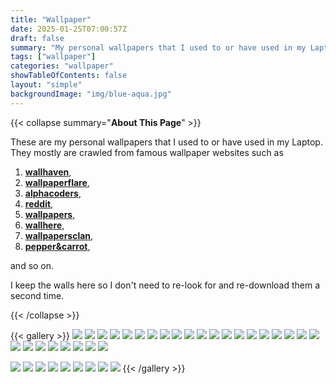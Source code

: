 ```yaml
---
title: "Wallpaper"
date: 2025-01-25T07:00:57Z
draft: false
summary: "My personal wallpapers that I used to or have used in my Laptop."
tags: ["wallpaper"]
categories: "wallpaper"
showTableOfContents: false
layout: "simple"
backgroundImage: "img/blue-aqua.jpg"
---
```


{{< collapse summary="**About This Page**" >}}

These are my personal wallpapers that I used to or have used in my Laptop. They mostly are crawled from famous wallpaper websites such as 
1. [**wallhaven**](https://wallhaven.cc/), 
2. [**wallpaperflare**](https://www.wallpaperflare.com/), 
3. [**alphacoders**](https://alphacoders.com/),
4. [**reddit**](https://reddit.com/),  
5. [**wallpapers**](https://wallpapers.com),
6. [**wallhere**](https://wallhere.com),
7. [**wallpapersclan**](https://wallpapers-clan.com),
8. [**pepper&carrot**](https://www.peppercarrot.com/en/wallpapers/index.html),

and so on.

I keep the walls here so I don't need to re-look for and re-download them a second time.

{{< /collapse >}}

{{< gallery >}}
  <img src="/wall/wall1.jpg" class="grid-w50 md:grid-w33 xl:grid-w25" />
  <img src="/wall/wall2.jpg" class="grid-w50 md:grid-w33 xl:grid-w25" />
  <img src="/wall/wall3.jpg" class="grid-w50 md:grid-w33 xl:grid-w25" />
  <img src="/wall/wall4.jpg" class="grid-w50 md:grid-w33 xl:grid-w25" />
  <img src="/wall/wall5.jpg" class="grid-w50 md:grid-w33 xl:grid-w25" />
  <img src="/wall/wall6.jpg" class="grid-w50 md:grid-w33 xl:grid-w25" />
  <img src="/wall/wall7.jpg" class="grid-w50 md:grid-w33 xl:grid-w25" />
  <img src="/wall/wall8.jpg" class="grid-w50 md:grid-w33 xl:grid-w25" />
  <img src="/wall/wall9.jpg" class="grid-w50 md:grid-w33 xl:grid-w25" />
  <img src="/wall/wall10.jpg" class="grid-w50 md:grid-w33 xl:grid-w25" />
  <img src="/wall/wall11.jpg" class="grid-w50 md:grid-w33 xl:grid-w25" />
  <img src="/wall/wall12.jpg" class="grid-w50 md:grid-w33 xl:grid-w25" />
  <img src="/wall/wall13.jpg" class="grid-w50 md:grid-w33 xl:grid-w25" />
  <img src="/wall/wall14.jpg" class="grid-w50 md:grid-w33 xl:grid-w25" />
  <img src="/wall/wall15.jpg" class="grid-w50 md:grid-w33 xl:grid-w25" />
  <img src="/wall/wall16.jpg" class="grid-w50 md:grid-w33 xl:grid-w25" />
  <img src="/wall/wall17.jpg" class="grid-w50 md:grid-w33 xl:grid-w25" />
  <img src="/wall/wall18.jpg" class="grid-w50 md:grid-w33 xl:grid-w25" />
  <img src="/wall/wall19.jpg" class="grid-w50 md:grid-w33 xl:grid-w25" />
  <img src="/wall/wall20.jpg" class="grid-w50 md:grid-w33 xl:grid-w25" />
  <img src="/wall/wall21.jpg" class="grid-w50 md:grid-w33 xl:grid-w25" />
  <img src="/wall/wall22.jpg" class="grid-w50 md:grid-w33 xl:grid-w25" />
  <img src="/wall/wall23.jpg" class="grid-w50 md:grid-w33 xl:grid-w25" />
  <img src="/wall/wall24.jpg" class="grid-w50 md:grid-w33 xl:grid-w25" />
  <img src="/wall/wall25.jpg" class="grid-w50 md:grid-w33 xl:grid-w25" />
  <img src="/wall/wall26.jpg" class="grid-w50 md:grid-w33 xl:grid-w25" />
  <img src="/wall/wall27.jpg" class="grid-w50 md:grid-w33 xl:grid-w25" />
  <img src="/wall/wall28.jpg" class="grid-w50 md:grid-w33 xl:grid-w25" />

  <img src="/wall/wall1.jpeg" class="grid-w50 md:grid-w33 xl:grid-w25" />

  <img src="/wall/wall1.png" class="grid-w50 md:grid-w33 xl:grid-w25" />
  <img src="/wall/wall2.png" class="grid-w50 md:grid-w33 xl:grid-w25" />
  <img src="/wall/wall3.png" class="grid-w50 md:grid-w33 xl:grid-w25" />
  <img src="/wall/wall4.png" class="grid-w50 md:grid-w33 xl:grid-w25" />
  <img src="/wall/wall5.png" class="grid-w50 md:grid-w33 xl:grid-w25" />
  <img src="/wall/wall6.png" class="grid-w50 md:grid-w33 xl:grid-w25" />
  <img src="/wall/wall7.png" class="grid-w50 md:grid-w33 xl:grid-w25" />
  <img src="/wall/wall8.png" class="grid-w50 md:grid-w33 xl:grid-w25" />
{{< /gallery >}}

